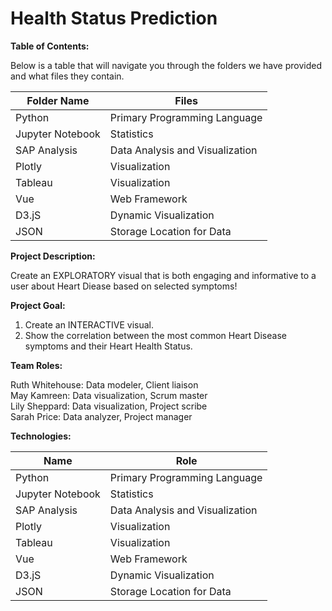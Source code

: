 # Health Status Prediction

**Table of Contents:**

Below is a table that will navigate you through the folders we have provided and what files they contain. 

| Folder Name              | Files                                    |
| -----------              | ------------------------------           |
| Python                   | Primary Programming Language             |
| Jupyter Notebook         | Statistics                               |
| SAP Analysis             | Data Analysis and Visualization          |
| Plotly                   | Visualization                            |
| Tableau                  | Visualization                            |
| Vue                      | Web Framework                            |
| D3.jS                    | Dynamic Visualization                    |
| JSON                     | Storage Location for Data                |

**Project Description:**<br/>

Create an EXPLORATORY visual that is both engaging and informative to a user about Heart Diease based on selected symptoms!

**Project Goal:**<br/>

1. Create an INTERACTIVE visual.
2. Show the correlation between the most common Heart Disease symptoms and their Heart Health Status. 
  
**Team Roles:**<br/>

Ruth Whitehouse: Data modeler, Client liaison<br/>
May Kamreen: Data visualization, Scrum master<br/>
Lily Sheppard: Data visualization, Project scribe<br/>
Sarah Price: Data analyzer, Project manager<br/>

**Technologies:**<br/>

| Name                     | Role                                     |
| -----------              | ------------------------------           |
| Python                   | Primary Programming Language             |
| Jupyter Notebook         | Statistics                               |
| SAP Analysis             | Data Analysis and Visualization          |
| Plotly                   | Visualization                            |
| Tableau                  | Visualization                            |
| Vue                      | Web Framework                            |
| D3.jS                    | Dynamic Visualization                    |
| JSON                     | Storage Location for Data                |
